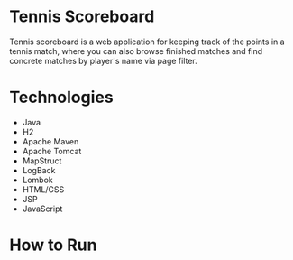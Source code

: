 # Tennis Scoreboard
Tennis scoreboard is a web application for keeping track of the points in a tennis match, where you can also browse finished matches and find concrete matches by player's name via page filter.

# Technologies
- Java
- H2
- Apache Maven
- Apache Tomcat
- MapStruct
- LogBack
- Lombok
- HTML/CSS
- JSP
- JavaScript

# How to Run

